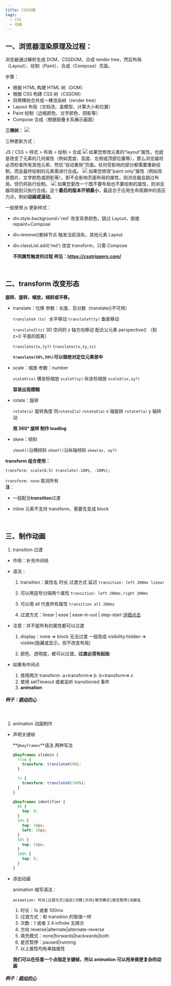 ```yaml
---
title: CSS动画
tags:
  - CSS
  - 动画
---
```


## 一、浏览器渲染原理及过程：

浏览器通过解析生成 DOM、CSSDOM，合成 render tree，然后布局（Layout）、绘制（Paint）、合成（Compose）页面。

 <!-- more -->

步骤：

- 根据 HTML 构建 HTML 树（DOM）
- 根据 CSS 构建 CSS 树（CSSOM）
- 将两棵树合并成一棵渲染树（render tree）
- Layout 布局（文档流、盒模型、计算大小和位置）
- Paint 绘制（边框颜色、文字颜色、阴影等）
- Compose 合成（根据层叠关系展示画面）

**三棵树：**
![](https://p1-juejin.byteimg.com/tos-cn-i-k3u1fbpfcp/87fa48987593403fa2840d7fc4a394af~tplv-k3u1fbpfcp-watermark.webp)

三种更新方式：

JS / CSS > 样式 > 布局 > 绘制 > 合成
![](https://p3-juejin.byteimg.com/tos-cn-i-k3u1fbpfcp/1db893095cee40779dd3cb941d30ce05~tplv-k3u1fbpfcp-watermark.webp)
如果您修改元素的“layout”属性，也就是改变了元素的几何属性（例如宽度、高度、左侧或顶部位置等），那么浏览器将必须检查所有其他元素，然后“自动重排”页面。任何受影响的部分都需要重新绘制，而且最终绘制的元素需进行合成。
![](https://p9-juejin.byteimg.com/tos-cn-i-k3u1fbpfcp/59b28c5d64ad4a5696e2dbd22ff3ad00~tplv-k3u1fbpfcp-watermark.webp)
如果您修改“paint only”属性（例如背景图片、文字颜色或阴影等），即不会影响页面布局的属性，则浏览器会跳过布局，但仍将执行绘制。
![](https://p3-juejin.byteimg.com/tos-cn-i-k3u1fbpfcp/8cbccf8baf0444ab99d8d461cbb05654~tplv-k3u1fbpfcp-watermark.webp)
如果您更改一个既不要布局也不要绘制的属性，则浏览器将跳到只执行合成。这个**最后的版本开销最小**，最适合于应用生命周期中的高压力点，例如**动画或滚动**。

一般使用 js 更新样式：

- div.style.background='red' 改变背景颜色，跳过 Layout，直接 repaint+Compose
- div.remove()删掉节点 触发当前消失，其他元素 Layout
- div.classList.add('red') 改变 transform，只需 Compose

  **不同属性触发的过程 祥见：https://csstriggers.com/**

  <br>

## 二、transform 改变形态

**旋转、旋转，缩放，倾斜或平移。**

- translate：位移 参数：长度、百分数（translate()不可用）

  `translateX（tx）` 水平移动 `translateY(ty)` 垂直移动

  `translateZ(tz)` 3D 空间的 z 轴方向移动 配合父元素 perspective() （到 z=0 平面的距离）

  `translate(tx,ty?)` `translate(tx,ty,tz)`

  **`translate(50%,50%)`可以做绝对定位元素居中**

- scale：缩放 参数：number

  `scaleX(sx)` 横坐标缩放 `scaleY(sy)` 纵坐标缩放 `scaleX(sx,sy?)`

  **容易出现模糊**

- rotate：旋转

  `rotate(a)` 旋转角度 同`rotateZ(a)` `rotateX(a)` x 轴旋转 `rotateY(a)` y 轴转动

  **用 360° 旋转 制作 loading**

- skew：倾斜

  `skewX()`沿横倾斜 `skewY()`沿纵轴倾斜 `skew(ax, ay?)`

**transform 组合使用：**

`transform: scale(0.5) translate(-100%, -100%);`

`transform: none` 取消所有 <br>
**注**：

- 一般配合**transition**过渡

- inline 元素不支持 transform，需要先变成 block

<br>

## 三、制作动画

1. transition 过渡

- 作用：补充中间帧

- 语法：

  1. transition：属性名 时长 过渡方式 延迟 `transition: left 200ms linear`

  2. 可以用逗号分隔两个属性 `transition: left 200ms,right 200ms`

  3. 可以用 all 代表所有属性 `transition all 200ms`

  4. 过渡方式：linear | ease | ease-in-out | step-start [详细点击](https://developer.mozilla.org/zh-CN/docs/Web/CSS/timing-function)

- 注意：并不是所有的属性都可以过渡

  1. display：none => block 无法过渡 一般改成 visibility:hidden => visible(隐藏或显示，但不改变布局)

  2. 颜色、透明度，都可以过渡。**过渡必须有起始**

- 如果有中间点

  1. 使用两次 transform .a=transform=>.b .b=transform=>.c
  2. 使用 setTimeout 或者监听 transitioned 事件
  3. **animation**

##### **例子：[跳动的心](http://js.jirengu.com/dunuz/1/edit?html,css,output)**

<br>

2. animation 动画制作

- 声明关键帧

  **`@keyframes`**语法 两种写法

  ```css
  @keyframes slidein {
    from {
      transform: translateX(0%);
    }

    to {
      transform: translateX(100%);
    }
  }
  ```

  ```css
  @keyframes identifier {
    0% {
      top: 0;
    }
    50% {
      top: 30px;
      left: 20px;
    }
    50% {
      top: 10px;
    }
    100% {
      top: 0;
    }
  }
  ```

- 添加动画

  animation 缩写语法：

  `animation: 时长|过渡方式|延迟|次数|方向|填充模式|是否暂停|动画名`

  1. 时长：1s 或者 100ms
  2. 过渡方式：和 transition 的取值一样
  3. 次数：1 或者 2.4 infinite 无限次
  4. 方向 reverse|alternate|alternate-reverse
  5. 填充模式：none|forwards|backwards|both
  6. 是否暂停：paused|running
  7. 以上属性均有单独属性

  **我们可以在任意一个点指定关键帧，所以 animation 可以用来做更复杂的动画**

##### 例子：[跳动的心](http://js.jirengu.com/fuzib/7/edit?html,css,output)
